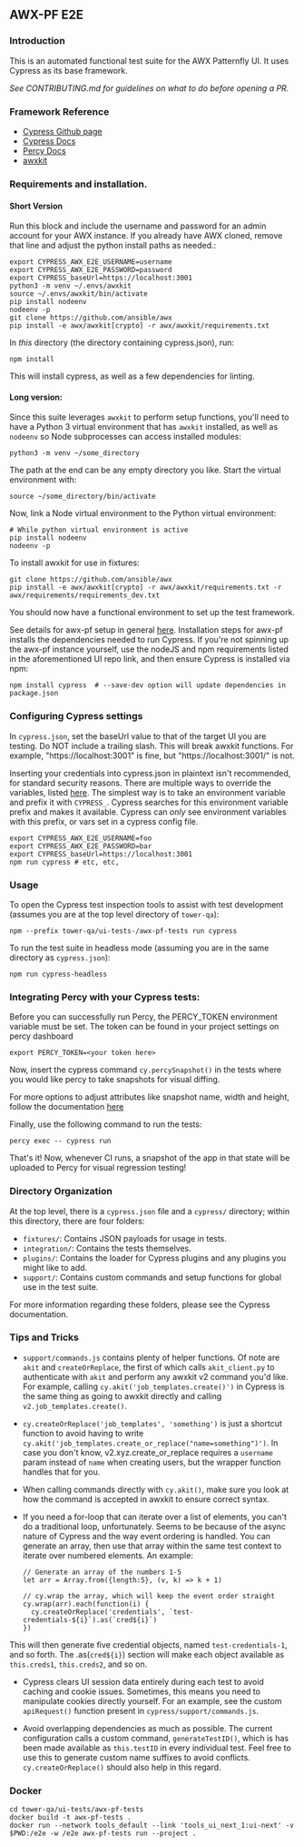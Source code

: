 ## AWX-PF E2E
### Introduction
This is an automated functional test suite for the AWX Patternfly UI. It uses Cypress as its base framework.

*See CONTRIBUTING.md for guidelines on what to do before opening a PR.*

### Framework Reference 
- [Cypress Github page](https://github.com/cypress-io/cypress)
- [Cypress Docs](https://docs.cypress.io)
- [Percy Docs](https://docs.percy.io/docs/cypress)
- [awxkit](https://github.com/ansible/awx/tree/devel/awxkit)

### Requirements and installation.

#### Short Version
Run this block and include the username and password for an admin account for your AWX instance. If you already have AWX cloned, remove that line and adjust the python install paths as needed.: 
```
export CYPRESS_AWX_E2E_USERNAME=username
export CYPRESS_AWX_E2E_PASSWORD=password
export CYPRESS_baseUrl=https://localhost:3001
python3 -m venv ~/.envs/awxkit
source ~/.envs/awxkit/bin/activate
pip install nodeenv
nodeenv -p
git clone https://github.com/ansible/awx
pip install -e awx/awxkit[crypto] -r awx/awxkit/requirements.txt
```

In *this* directory (the directory containing cypress.json), run:

```
npm install
```

This will install cypress, as well as a few dependencies for linting.

#### Long version:
Since this suite leverages `awxkit` to perform setup functions, you'll need to have a Python 3 virtual environment that has `awxkit` installed, as well as `nodeenv` so Node subprocesses can access installed modules:
```
python3 -m venv ~/some_directory
```

The path at the end can be any empty directory you like. Start the virtual environment with: 
```
source ~/some_directory/bin/activate
```

Now, link a Node virtual environment to the Python virtual environment:
```
# While python virtual environment is active
pip install nodeenv
nodeenv -p
```

To install awxkit for use in fixtures:
```
git clone https://github.com/ansible/awx
pip install -e awx/awxkit[crypto] -r awx/awxkit/requirements.txt -r awx/requirements/requirements_dev.txt

```

You should now have a functional environment to set up the test framework. 

See details for awx-pf setup in general [here](https://github.com/ansible/awx/tree/devel/awx/ui_next). Installation steps for awx-pf installs the dependencies needed to run Cypress. If you're not spinning up the awx-pf instance yourself, use the nodeJS and npm requirements listed in the aforementioned UI repo link, and then ensure Cypress is installed via npm:
```
npm install cypress  # --save-dev option will update dependencies in package.json
```

### Configuring Cypress settings
In `cypress.json`, set the baseUrl value to that of the target UI you are testing. Do NOT include a trailing slash. This will break awxkit functions. For example, "https://localhost:3001" is fine, but "https://localhost:3001/" is not. 

Inserting your credentials into cypress.json in plaintext isn't recommended, for standard security reasons. There are multiple ways to override the variables, listed [here](https://docs.cypress.io/guides/guides/environment-variables.html#Setting). The simplest way is to take an environment variable and prefix it with `CYPRESS_`. Cypress searches for this environment variable prefix and makes it available. Cypress can _only_ see environment variables with this prefix, or vars set in a cypress config file. 
```
export CYPRESS_AWX_E2E_USERNAME=foo 
export CYPRESS_AWX_E2E_PASSWORD=bar
export CYPRESS_baseUrl=https://localhost:3001
npm run cypress # etc, etc,
```

### Usage
To open the Cypress test inspection tools to assist with test development (assumes you are at the top level directory of `tower-qa`):
```
npm --prefix tower-qa/ui-tests-/awx-pf-tests run cypress
```

To run the test suite in headless mode (assuming you are in the same directory as `cypress.json`):
```
npm run cypress-headless
```

### Integrating Percy with your Cypress tests:

Before you can successfully run Percy, the PERCY_TOKEN environment variable must be set.
The token can be found in your project settings on percy dashboard

```
export PERCY_TOKEN=<your token here>
```
Now, insert the cypress command `cy.percySnapshot()` in the tests where you would like percy to take snapshots for visual diffing.

For more options to adjust attributes like snapshot name, width and height, follow the documentation [here](https://docs.percy.io/docs/cypress#section-configuration)

Finally, use the following command to run the tests:
```
percy exec -- cypress run
```

That's it! Now, whenever CI runs, a snapshot of the app in that state will be uploaded to Percy for visual regression testing!


### Directory Organization
At the top level, there is a `cypress.json` file and a `cypress/` directory; within this directory, there are four folders:
- `fixtures/`: Contains JSON payloads for usage in tests.
- `integration/`: Contains the tests themselves.
- `plugins/`: Contains the loader for Cypress plugins and any plugins you might like to add.
- `support/`: Contains custom commands and setup functions for global use in the test suite.

For more information regarding these folders, please see the Cypress documentation.

### Tips and Tricks
- `support/commands.js` contains plenty of helper functions. Of note are `akit` and `createOrReplace`, the first of which calls `akit_client.py` to authenticate with `akit` and perform any awxkit v2 command you'd like. For example, calling `cy.akit('job_templates.create()')` in Cypress is the same thing as going to awxkit directly and calling `v2.job_templates.create()`. 

- `cy.createOrReplace('job_templates', 'something')` is just a shortcut function to avoid having to write `cy.akit('job_templates.create_or_replace("name=something")')`. In case you don't know, v2.xyz.create_or_replace requires a `username` param instead of `name` when creating users, but the wrapper function handles that for you.
- When calling commands directly with `cy.akit()`, make sure you look at how the command is accepted in awxkit to ensure correct syntax. 
- If you need a for-loop that can iterate over a list of elements, you can't do a traditional loop, unfortunately. Seems to be because of the async nature of Cypress and the way event ordering is handled. You can generate an array, then use that array within the same test context to iterate over numbered elements. An example:
    ```
    // Generate an array of the numbers 1-5
    let arr = Array.from({length:5}, (v, k) => k + 1)

    // cy.wrap the array, which will keep the event order straight 
    cy.wrap(arr).each(function(i) {
      cy.createOrReplace('credentials', `test-credentials-${i}`).as(`cred${i}`)
    })

    ```
This will then generate five credential objects, named `test-credentials-1`, and so forth. The .as(`cred${i}`) section will make each object available as `this.creds1`, `this.creds2`, and so on.

- Cypress clears UI session data entirely during each test to avoid caching and cookie issues. Sometimes, this means you need to manipulate cookies directly yourself. For an example, see the custom `apiRequest()` function present in `cypress/support/commands.js`.

- Avoid overlapping dependencies as much as possible. The current configuration calls a custom command, `generateTestID()`, which is has been made available as `this.testID` in every individual test. Feel free to use this to generate custom name suffixes to avoid conflicts. `cy.createOrReplace()` should also help in this regard.


### Docker
```
cd tower-qa/ui-tests/awx-pf-tests
docker build -t awx-pf-tests .
docker run --network tools_default --link 'tools_ui_next_1:ui-next' -v $PWD:/e2e -w /e2e awx-pf-tests run --project .
```
